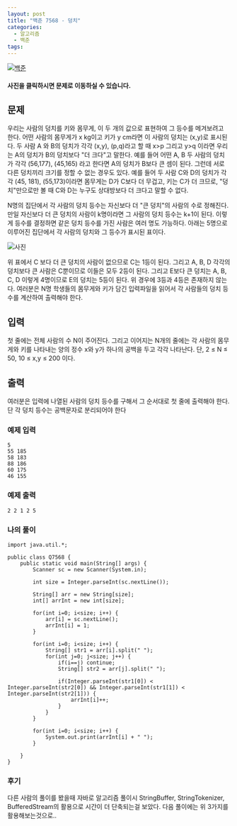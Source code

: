 ```yaml
---
layout: post
title: "백준 7568 - 덩치"
categories:
  - 알고리즘
  - 백준
tags:
---
```


[![백준](https://d2gd6pc034wcta.cloudfront.net/images/logo@2x.png)](https://www.acmicpc.net/problem/7568)
#### 사진을 클릭하시면 문제로 이동하실 수 있습니다.

## 문제
우리는 사람의 덩치를 키와 몸무게, 이 두 개의 값으로 표현하여 그 등수를 메겨보려고 한다. 어떤 사람의 몸무게가 x kg이고 키가 y cm라면 이 사람의 덩치는 (x,y)로 표시된다. 두 사람 A 와 B의 덩치가 각각 (x,y), (p,q)라고 할 때 x>p 그리고 y>q 이라면 우리는 A의 덩치가 B의 덩치보다 "더 크다"고 말한다. 예를 들어 어떤 A, B 두 사람의 덩치가 각각 (56,177), (45,165) 라고 한다면 A의 덩치가 B보다 큰 셈이 된다. 그런데 서로 다른 덩치끼리 크기를 정할 수 없는 경우도 있다. 예를 들어 두 사람 C와 D의 덩치가 각각 (45, 181), (55,173)이라면 몸무게는 D가 C보다 더 무겁고, 키는 C가 더 크므로, "덩치"만으로만 볼 때 C와 D는 누구도 상대방보다 더 크다고 말할 수 없다.

N명의 집단에서 각 사람의 덩치 등수는 자신보다 더 "큰 덩치"의 사람의 수로 정해진다. 만일 자신보다 더 큰 덩치의 사람이 k명이라면 그 사람의 덩치 등수는 k+1이 된다. 이렇게 등수를 결정하면 같은 덩치 등수를 가진 사람은 여러 명도 가능하다. 아래는 5명으로 이루어진 집단에서 각 사람의 덩치와 그 등수가 표시된 표이다.

![사진](https://www.acmicpc.net/upload/images/dc.png)


위 표에서 C 보다 더 큰 덩치의 사람이 없으므로 C는 1등이 된다. 그리고 A, B, D 각각의 덩치보다 큰 사람은 C뿐이므로 이들은 모두 2등이 된다. 그리고 E보다 큰 덩치는 A, B, C, D 이렇게 4명이므로 E의 덩치는 5등이 된다. 위 경우에 3등과 4등은 존재하지 않는다. 여러분은 N명 학생들의 몸무게와 키가 담긴 입력파일을 읽어서 각 사람들의 덩치 등수를 계산하여 출력해야 한다.

## 입력
첫 줄에는 전체 사람의 수 N이 주어진다. 그리고 이어지는 N개의 줄에는 각 사람의 몸무게와 키를 나타내는 양의 정수 x와 y가 하나의 공백을 두고 각각 나타난다. 단, 2 ≤ N ≤ 50, 10 ≤ x,y ≤ 200 이다.

## 출력
여러분은 입력에 나열된 사람의 덩치 등수를 구해서 그 순서대로 첫 줄에 출력해야 한다. 단 각 덩치 등수는 공백문자로 분리되어야 한다

### 예제 입력
```
5
55 185
58 183
88 186
60 175
46 155
```

### 예제 출력
```
2 2 1 2 5
```

### 나의 풀이
```
import java.util.*;

public class Q7568 {
	public static void main(String[] args) {
		Scanner sc = new Scanner(System.in);

		int size = Integer.parseInt(sc.nextLine());

		String[] arr = new String[size];
		int[] arrInt = new int[size];

		for(int i=0; i<size; i++) {
			arr[i] = sc.nextLine();
			arrInt[i] = 1;
		}

		for(int i=0; i<size; i++) {
			String[] str1 = arr[i].split(" ");
			for(int j=0; j<size; j++) {
				if(i==j) continue;				
				String[] str2 = arr[j].split(" ");

				if(Integer.parseInt(str1[0]) < Integer.parseInt(str2[0]) && Integer.parseInt(str1[1]) < Integer.parseInt(str2[1])) {
					arrInt[i]++;
				}
			}
		}

		for(int i=0; i<size; i++) {
			System.out.print(arrInt[i] + " ");
		}

	}
}
```

### 후기
다른 사람의 풀이를 봤을때 자바로 알고리즘 풀이시 StringBuffer, StringTokenizer, BufferedStream의 활용으로 시간이 더 단축되는걸 보았다. 다음 풀이에는 위 3가지를 활용해보는것으로..
